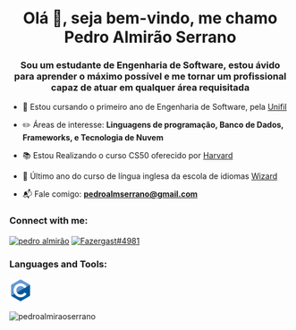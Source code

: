 <h1 align="center">Olá 👋, seja bem-vindo, me chamo Pedro Almirão Serrano</h1>
<h3 align="center">Sou um estudante de Engenharia de Software, estou ávido para aprender o máximo possível e me tornar um profissional capaz de atuar em qualquer área requisitada</h3>

- 🏫 Estou cursando o primeiro ano de Engenharia de Software, pela [Unifil](https://unifil.br/)

- ✏️ Áreas de interesse: **Linguagens de programação, Banco de Dados, Frameworks, e Tecnologia de Nuvem**

- 📚 Estou Realizando o curso CS50 oferecido por [Harvard](https://cs50.harvard.edu/x/2023/)

- 📒 Último ano do curso de língua inglesa da escola de idiomas [Wizard](https://www.wizard.com.br/)

- 📬 Fale comigo: **pedroalmserrano@gmail.com**

<h3 align="left">Connect with me:</h3>
<p align="left">
<a href="https://linkedin.com/in/pedro almirão" target="blank"><img align="center" src="https://raw.githubusercontent.com/rahuldkjain/github-profile-readme-generator/master/src/images/icons/Social/linked-in-alt.svg" alt="pedro almirão" height="30" width="40" /></a>
<a href="https://discord.gg/Fazergast#4981" target="blank"><img align="center" src="https://raw.githubusercontent.com/rahuldkjain/github-profile-readme-generator/master/src/images/icons/Social/discord.svg" alt="Fazergast#4981" height="30" width="40" /></a>
</p>

<h3 align="left">Languages and Tools:</h3>
<p align="left"> <a href="https://www.cprogramming.com/" target="_blank" rel="noreferrer"> <img src="https://raw.githubusercontent.com/devicons/devicon/master/icons/c/c-original.svg" alt="c" width="40" height="40"/> </a> </p>

<p><img align="center" src="https://github-readme-stats.vercel.app/api/top-langs?username=pedroalmiraoserrano&show_icons=true&locale=en&layout=compact" alt="pedroalmiraoserrano" /></p>
